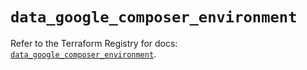 # `data_google_composer_environment`

Refer to the Terraform Registry for docs: [`data_google_composer_environment`](https://registry.terraform.io/providers/hashicorp/google/5.11.0/docs/data-sources/composer_environment).
